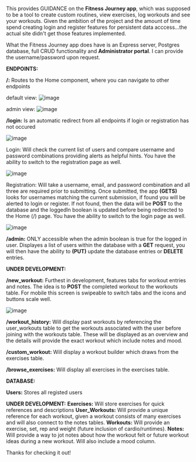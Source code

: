 This provides GUIDANCE on the **Fitness Journey app**, which was supposed to be a tool to create custom routines, view exercises, log workouts and see your workouts. Given the ambition of the project and the amount of time spend creating login and register features for persistent data acccess...the actual site didn't get those features implemented.

What the Fitness Journey app does have is an Express server, Postgres database, full CRUD functionality and **Administrator portal**. I can provide the username/password upon request.

**ENDPOINTS:**

**/:** Routes to the Home component, where you can navigate to other endpoints

  default view:
  ![image](https://user-images.githubusercontent.com/83915121/126844567-f0b21ccb-08c1-41bf-9d40-1ef1114d2a97.png)

  admin view:
  ![image](https://user-images.githubusercontent.com/83915121/126844533-f1b09d53-bdf5-4665-9a8a-fa5a51db4728.png)

**/login:** Is an automatic redirect from all endpoints if login or registration has not occured

![image](https://user-images.githubusercontent.com/83915121/126843157-9b4dfbae-6bc9-4c55-b6e1-92ddb92dadf5.png)

  Login: Will check the current list of users and compare username and password combinations providing alerts as helpful hints. You have the ability to switch to the  registration page as well.
  
  ![image](https://user-images.githubusercontent.com/83915121/126844072-deadb766-e309-402c-8f7d-edad642c219e.png)
  
  Registration: Will take a username, email, and password combination and all three are required prior to submitting. Once submitted, the app **(GETS)** looks for usernames matching the current submission, if found you will be alerted to login or register. If not found, then the data will be **POST** to the database and the loggedIn boolean is updated before being redirected to the Home (/) page. You have the ability to switch to the login page as well.
  
  ![image](https://user-images.githubusercontent.com/83915121/126844097-ec7e755c-6e2b-4d6a-a17a-5a390ec86413.png)

**/admin:** ONLY accessible when the admin boolean is true for the logged in user. Displayes a list of users within the database with a **GET** request, you will then have the ability to **(PUT)** update the database entries or **DELETE** entries.

**UNDER DEVELOPMENT:**

**/new_workout:** Furthest in development, features tabs for workout entries and notes. The idea is to **POST** the completed workout to the workouts table. For mobile this screen is swipeable to switch tabs and the icons and buttons scale well.

![image](https://user-images.githubusercontent.com/83915121/126844916-45b970a5-cee2-43a2-9ccb-f381046ca13c.png)

**/workout_history:** Will display past workouts by referencing the user_workouts table to get the workouts associated with the user before joining with the workouts table. These will be displayed as an overview and the details will provide the exact workout which include notes and mood.

**/custom_workout:** Will display a workout builder which draws from the exercises table.

**/browse_exercises:** Will display all exercises in the exercises table.

**DATABASE:**

  **Users:** Stores all registed users
  
  **UNDER DEVELOPMENT:**
  **Exercises:** Will store exercises for quick references and descriptions
  **User_Workouts:** Will provide a unique reference for each workout, given a workout consists of many exercises and will also connect to the notes tables.
  **Workouts:** Will provide an exercise, set, rep and weight (future inclusion of cardio/runtimes).
  **Notes:** Will provide a way to jot notes about how the workout felt or future workout ideas during a new workout. Will also include a mood column.
  
  Thanks for checking it out!
  
